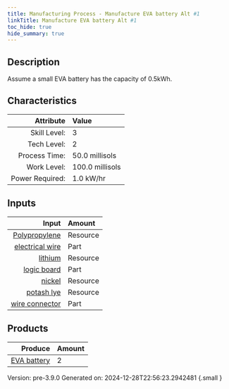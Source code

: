 ```yaml
---
title: Manufacturing Process - Manufacture EVA battery Alt #1
linkTitle: Manufacture EVA battery Alt #1
toc_hide: true
hide_summary: true
---
```


## Description
 Assume a small EVA battery has the capacity of 0.5kWh.&#10;&#9;&#9;

## Characteristics

| Attribute      | Value |
|--------:|:------|
|Skill Level:|3|
|Tech Level:|2|
|Process Time:|50.0 millisols|
|Work Level:|100.0 millisols|
|Power Required:|1.0 kW/hr|

## Inputs

| Input      | Amount |
|--------:|:------|
|[Polypropylene](/docs/definitions/resource/polypropylene)|Resource|0.75 kg|
|[electrical wire](/docs/definitions/part/electrical-wire)|Part|8|
|[lithium](/docs/definitions/resource/lithium)|Resource|0.01 kg|
|[logic board](/docs/definitions/part/logic-board)|Part|2|
|[nickel](/docs/definitions/resource/nickel)|Resource|0.05 kg|
|[potash lye](/docs/definitions/resource/potash-lye)|Resource|0.1 kg|
|[wire connector](/docs/definitions/part/wire-connector)|Part|4|

## Products


| Produce      | Amount |
|--------:|:------|
|[EVA battery](/docs/definitions/part/eva-battery)|2|


Version: pre-3.9.0 Generated on: 2024-12-28T22:56:23.2942481
{.small }

